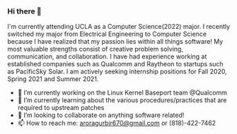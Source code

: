 ### Hi there 👋

I'm currently attending UCLA as a Computer Science(2022) major. I recently switched my major from Electrical Engineering to 
Computer Science because I have realized that my passion lies within all things software! My most valuable strengths 
consist of creative problem solving, communication, and collaboration. I have had experience working at established companies 
such as Qualcomm and Raytheon to startups such as PacificSky Solar. I am actively seeking internship positions for 
Fall 2020, Spring 2021 and Summer 2021.

- 🔭 I’m currently working on the Linux Kernel Baseport team @Qualcomm
- 🌱 I’m currently learning about the various procedures/practices that are required to upstream patches
- 👯 I’m looking to collaborate on anything software related!
- 📫 How to reach me: aroragurbir670@gmail.com  or (818)-422-7462

